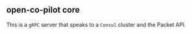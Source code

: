 ## open-co-pilot core

This is a `gRPC` server that speaks to a `Consul` cluster and the Packet API.
